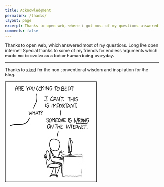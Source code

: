 ```yaml
---
title: Acknowledgment
permalink: /thanks/
layout: page
excerpt: Thanks to open web, where i got most of my questions answered. Also Special thanks to some of my friends for endless arguments which made me to evolve as a better human being everyday. Also thanks to xkcd for the non conventional wisdom and inspiration for the blog. 
comments: false
---
```


Thanks to open web, which answered most of my questions. Long live open internet! Special thanks to some of my friends for endless arguments which made me to evolve as a better human being everyday.  

<hr>

Thanks to [xkcd](https://xkcd.com) for the non conventional wisdom and inspiration for the blog.

<a href="https://xkcd.com/386/">
    <img 
        src="/assets/img/duty_calls.png" 
        alt="Duty Calls"
        class="center-image"
    >
</a>
